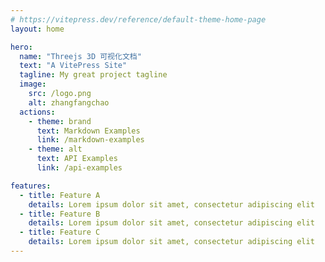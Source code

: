 ```yaml
---
# https://vitepress.dev/reference/default-theme-home-page
layout: home

hero:
  name: "Threejs 3D 可视化文档"
  text: "A VitePress Site"
  tagline: My great project tagline
  image: 
    src: /logo.png
    alt: zhangfangchao
  actions:
    - theme: brand
      text: Markdown Examples
      link: /markdown-examples
    - theme: alt
      text: API Examples
      link: /api-examples

features:
  - title: Feature A
    details: Lorem ipsum dolor sit amet, consectetur adipiscing elit
  - title: Feature B
    details: Lorem ipsum dolor sit amet, consectetur adipiscing elit
  - title: Feature C
    details: Lorem ipsum dolor sit amet, consectetur adipiscing elit
---
```


